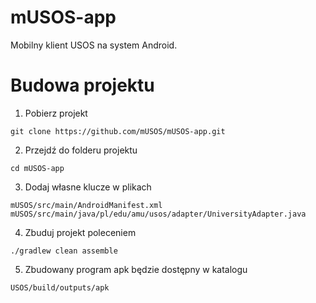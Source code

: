 mUSOS-app
=========

Mobilny klient USOS na system Android. 


Budowa projektu
====
1) Pobierz projekt
```
git clone https://github.com/mUSOS/mUSOS-app.git
```
2) Przejdź do folderu projektu
```
cd mUSOS-app
```
3) Dodaj własne klucze w plikach
```
mUSOS/src/main/AndroidManifest.xml
mUSOS/src/main/java/pl/edu/amu/usos/adapter/UniversityAdapter.java
```
4) Zbuduj projekt poleceniem
```
./gradlew clean assemble
```
5) Zbudowany program apk będzie dostępny w katalogu
```
USOS/build/outputs/apk
```
